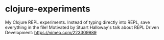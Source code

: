 # clojure-experiments

My Clojure REPL experiments. Instead of typing directly into REPL, save everything in the file! 
Motivated by Stuart Halloway's talk about REPL Driven Development: https://vimeo.com/223309989
